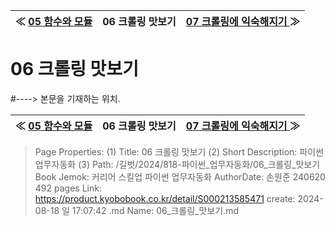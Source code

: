 
| ≪ [ 05 함수와 모듈 ](/길벗/2024/818-파이썬_업무자동화/05_함수와_모듈) | 06 크롤링 맛보기 | [ 07 크롤링에 익숙해지기 ](/길벗/2024/818-파이썬_업무자동화/07_크롤링에_익숙해지기) ≫ |
|:----:|:----:|:----:|

# 06 크롤링 맛보기
#----> 본문을 기재하는 위치.



| ≪ [ 05 함수와 모듈 ](/길벗/2024/818-파이썬_업무자동화/05_함수와_모듈) | 06 크롤링 맛보기 | [ 07 크롤링에 익숙해지기 ](/길벗/2024/818-파이썬_업무자동화/07_크롤링에_익숙해지기) ≫ |
|:----:|:----:|:----:|

> Page Properties:
> (1) Title: 06 크롤링 맛보기
> (2) Short Description: 파이썬 업무자동화
> (3) Path: /길벗/2024/818-파이썬_업무자동화/06_크롤링_맛보기
> Book Jemok: 커리어 스킬업 파이썬 업무자동화
> AuthorDate: 손원준 240620 492 pages
> Link: https://product.kyobobook.co.kr/detail/S000213585471
> create: 2024-08-18 일 17:07:42
> .md Name: 06_크롤링_맛보기.md

